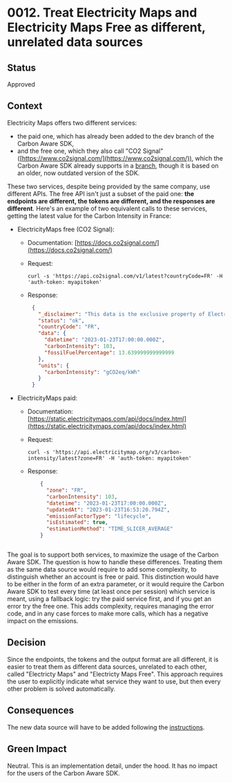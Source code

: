 # 0012. Treat Electricity Maps and Electricity Maps Free as different, unrelated data sources

## Status
Approved

## Context
Electricity Maps offers two different services:
- the paid one, which has already been added to the dev branch of the Carbon Aware SDK,
- and the free one, which they also call "CO2 Signal" ([https://www.co2signal.com/](https://www.co2signal.com/)), which the Carbon Aware SDK already supports in a [branch](https://github.com/Green-Software-Foundation/carbon-aware-sdk/tree/feat/electricity-map), though it is based on an older, now outdated version of the SDK.

These two services, despite being provided by the same company, use different APIs. The free API isn't just a subset of the paid one: **the endpoints are different, the tokens are different, and the responses are different**. Here's an example of two equivalent calls to these services, getting the latest value for the Carbon Intensity in France:

- ElectricityMaps free (CO2 Signal):
  - Documentation: [https://docs.co2signal.com/](https://docs.co2signal.com/)
  - Request:

      `curl -s 'https://api.co2signal.com/v1/latest?countryCode=FR' -H 'auth-token: myapitoken'`

  - Response:
```json
        {
          "_disclaimer": "This data is the exclusive property of Electricity Maps and/or related parties. If you're in doubt about your rights to use this data, please contact api@co2signal.com",
          "status": "ok",
          "countryCode": "FR",
          "data": {
            "datetime": "2023-01-23T17:00:00.000Z",
            "carbonIntensity": 103,
            "fossilFuelPercentage": 13.639999999999999
          },
          "units": {
            "carbonIntensity": "gCO2eq/kWh"
          }
        }
```

- ElectricityMaps paid:
  - Documentation: [https://static.electricitymaps.com/api/docs/index.html](https://static.electricitymaps.com/api/docs/index.html)
  - Request:

      `curl -s 'https://api.electricitymap.org/v3/carbon-intensity/latest?zone=FR' -H 'auth-token: myapitoken'`

  - Response:
	```json
        {
          "zone": "FR",
          "carbonIntensity": 103,
          "datetime": "2023-01-23T17:00:00.000Z",
          "updatedAt": "2023-01-23T16:53:20.794Z",
          "emissionFactorType": "lifecycle",
          "isEstimated": true,
          "estimationMethod": "TIME_SLICER_AVERAGE"
        }
  ```

The goal is to support both services, to maximize the usage of the Carbon Aware SDK. The question is how to handle these differences.
Treating them as the same data source would require to add some complexity, to distinguish whether an account is free or paid. This distinction would have to be either in the form of an extra parameter, or it would require the Carbon Aware SDK to test every time (at least once per session) which service is meant, using a fallback logic: try the paid service first, and if you get an error try the free one. This adds complexity, requires managing the error code, and in any case forces to make more calls, which has a negative impact on the emissions.

## Decision
Since the endpoints, the tokens and the output format are all different, it is easier to treat them as different data sources, unrelated to each other, called "Electricty Maps" and "Electricty Maps Free". This approach requires the user to explicitly indicate what service they want to use, but then every other problem is solved automatically.


## Consequences
The new data source will have to be added following the [instructions](https://github.com/Green-Software-Foundation/carbon-aware-sdk/blob/Changelog/docs/architecture/data-sources.md#user-content-creating-a-new-data-source).

## Green Impact
Neutral. This is an implementation detail, under the hood. It has no impact for the users of the Carbon Aware SDK.
